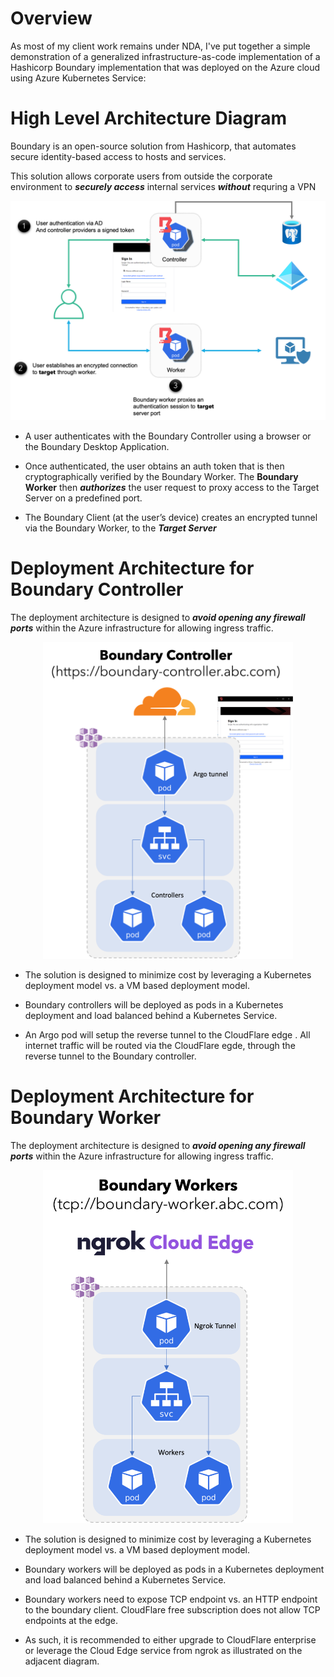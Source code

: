 # Overview

As most of my client work remains under NDA, I've put together a simple demonstration of a generalized infrastructure-as-code implementation of a Hashicorp Boundary implementation that was deployed on the Azure cloud using Azure Kubernetes Service:

# High Level Architecture Diagram

Boundary is an open-source solution from Hashicorp, that automates secure identity-based access to hosts and services. 

This solution allows corporate users from outside the corporate environment to ***securely access*** internal services ***without*** requring a VPN

![HighLevel](./images/Highlevel.png)

- A user authenticates with the Boundary Controller using a browser or the Boundary Desktop Application.

- Once authenticated, the user obtains an auth token that is then cryptographically verified by the Boundary Worker. The **Boundary Worker** then ***authorizes*** the user request to proxy access to the Target Server on a predefined port.

- The Boundary Client (at the user’s device) creates an encrypted tunnel via the Boundary Worker, to the ***Target Server***


# Deployment Architecture for Boundary Controller 

The deployment architecture is designed to ***avoid opening any firewall ports*** within the Azure infrastructure for allowing ingress traffic.


<center>
<img src="./images/controller.png" width="400">
</center>


- The solution is designed to minimize cost by leveraging a Kubernetes deployment model vs. a VM based deployment model.

- Boundary controllers will be deployed as pods in a Kubernetes deployment and load balanced behind a Kubernetes Service.

- An Argo pod will setup the reverse tunnel to the CloudFlare edge . All internet traffic will be routed via the CloudFlare egde, through the reverse tunnel to the Boundary controller.

# Deployment Architecture for Boundary Worker

The deployment architecture is designed to ***avoid opening any firewall ports*** within the Azure infrastructure for allowing ingress traffic.

<center>
<img src="./images/worker.png" width="400">
</center>

- The solution is designed to minimize cost by leveraging a Kubernetes deployment model vs. a VM based deployment model.

- Boundary workers will be deployed as pods in a Kubernetes deployment and load balanced behind a Kubernetes Service.

- Boundary workers need to expose TCP endpoint vs. an HTTP endpoint to the boundary client. CloudFlare free subscription does not allow TCP endpoints at the edge. 

- As such, it is recommended to either upgrade to CloudFlare enterprise or leverage the Cloud Edge service from ngrok as illustrated on the adjacent diagram.
